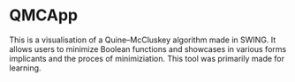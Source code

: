 # QMCApp

This is a visualisation of a Quine–McCluskey algorithm made in SWING. 
It allows users to minimize Boolean functions and showcases in various forms implicants and the proces of minimiziation.
This tool was primarily made for learning. 
